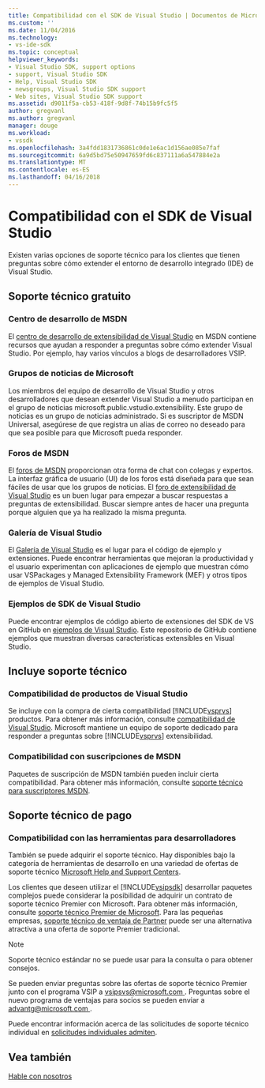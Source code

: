 ```yaml
---
title: Compatibilidad con el SDK de Visual Studio | Documentos de Microsoft
ms.custom: ''
ms.date: 11/04/2016
ms.technology:
- vs-ide-sdk
ms.topic: conceptual
helpviewer_keywords:
- Visual Studio SDK, support options
- support, Visual Studio SDK
- Help, Visual Studio SDK
- newsgroups, Visual Studio SDK support
- Web sites, Visual Studio SDK support
ms.assetid: d9011f5a-cb53-418f-9d8f-74b15b9fc5f5
author: gregvanl
ms.author: gregvanl
manager: douge
ms.workload:
- vssdk
ms.openlocfilehash: 3a4fdd1831736861c0de1e6ac1d156ae085e7faf
ms.sourcegitcommit: 6a9d5bd75e50947659fd6c837111a6a547884e2a
ms.translationtype: MT
ms.contentlocale: es-ES
ms.lasthandoff: 04/16/2018
---
```

# <a name="support-for-the-visual-studio-sdk"></a>Compatibilidad con el SDK de Visual Studio
Existen varias opciones de soporte técnico para los clientes que tienen preguntas sobre cómo extender el entorno de desarrollo integrado (IDE) de Visual Studio.  
  
## <a name="free-support"></a>Soporte técnico gratuito  
  
### <a name="msdn-development-center"></a>Centro de desarrollo de MSDN  
 El [centro de desarrollo de extensibilidad de Visual Studio](http://go.microsoft.com/fwlink/?LinkID=84381) en MSDN contiene recursos que ayudan a responder a preguntas sobre cómo extender Visual Studio. Por ejemplo, hay varios vínculos a blogs de desarrolladores VSIP.  
  
### <a name="microsoft-newsgroups"></a>Grupos de noticias de Microsoft  
 Los miembros del equipo de desarrollo de Visual Studio y otros desarrolladores que desean extender Visual Studio a menudo participan en el grupo de noticias microsoft.public.vstudio.extensibility. Este grupo de noticias es un grupo de noticias administrado. Si es suscriptor de MSDN Universal, asegúrese de que registra un alias de correo no deseado para que sea posible para que Microsoft pueda responder.  
  
### <a name="msdn-forums"></a>Foros de MSDN  
 El [foros de MSDN](http://go.microsoft.com/fwlink/?LinkID=76632) proporcionan otra forma de chat con colegas y expertos. La interfaz gráfica de usuario (UI) de los foros está diseñada para que sean fáciles de usar que los grupos de noticias. El [foro de extensibilidad de Visual Studio](http://go.microsoft.com/fwlink/?LinkID=121964) es un buen lugar para empezar a buscar respuestas a preguntas de extensibilidad. Buscar siempre antes de hacer una pregunta porque alguien que ya ha realizado la misma pregunta.  
  
### <a name="visual-studio-gallery"></a>Galería de Visual Studio  
 El [Galería de Visual Studio](http://visualstudiogallery.msdn.microsoft.com/) es el lugar para el código de ejemplo y extensiones. Puede encontrar herramientas que mejoran la productividad y el usuario experimentan con aplicaciones de ejemplo que muestran cómo usar VSPackages y Managed Extensibility Framework (MEF) y otros tipos de ejemplos de Visual Studio.  
  
### <a name="visual-studio-sdk-samples"></a>Ejemplos de SDK de Visual Studio

Puede encontrar ejemplos de código abierto de extensiones del SDK de VS en GitHub en [ejemplos de Visual Studio](https://github.com/Microsoft/VSSDK-Extensibility-Samples). Este repositorio de GitHub contiene ejemplos que muestran diversas características extensibles en Visual Studio.

## <a name="included-support"></a>Incluye soporte técnico  
  
### <a name="visual-studio-product-support"></a>Compatibilidad de productos de Visual Studio  
 Se incluye con la compra de cierta compatibilidad [!INCLUDE[vsprvs](../code-quality/includes/vsprvs_md.md)] productos. Para obtener más información, consulte [compatibilidad de Visual Studio](http://msdn.microsoft.com/vstudio/cc136615.aspx). Microsoft mantiene un equipo de soporte dedicado para responder a preguntas sobre [!INCLUDE[vsprvs](../code-quality/includes/vsprvs_md.md)] extensibilidad.  
  
### <a name="msdn-subscription-support"></a>Compatibilidad con suscripciones de MSDN  
 Paquetes de suscripción de MSDN también pueden incluir cierta compatibilidad. Para obtener más información, consulte [soporte técnico para suscriptores MSDN](https://msdn.microsoft.com/subscriptions/aa718661.aspx).  
  
## <a name="paid-support"></a>Soporte técnico de pago  
  
### <a name="developer-tools-support"></a>Compatibilidad con las herramientas para desarrolladores  
 También se puede adquirir el soporte técnico. Hay disponibles bajo la categoría de herramientas de desarrollo en una variedad de ofertas de soporte técnico [Microsoft Help and Support Centers](http://go.microsoft.com/fwlink/?LinkID=82383).  
  
 Los clientes que deseen utilizar el [!INCLUDE[vsipsdk](../extensibility/includes/vsipsdk_md.md)] desarrollar paquetes complejos puede considerar la posibilidad de adquirir un contrato de soporte técnico Premier con Microsoft. Para obtener más información, consulte [soporte técnico Premier de Microsoft](http://go.microsoft.com/fwlink/?LinkID=76660). Para las pequeñas empresas, [soporte técnico de ventaja de Partner](http://www.microsoft.com/services/microsoftservices/srv_mspa.mspx) puede ser una alternativa atractiva a una oferta de soporte Premier tradicional.  
  
> [!NOTE]
>  Soporte técnico estándar no se puede usar para la consulta o para obtener consejos.  
  
 Se pueden enviar preguntas sobre las ofertas de soporte técnico Premier junto con el programa VSIP a [ vsipsvs@microsoft.com ](mailto:vsipsvs@microsoft.com). Preguntas sobre el nuevo programa de ventajas para socios se pueden enviar a [ advantg@microsoft.com ](mailto:advantg@microsoft.com).  
  
 Puede encontrar información acerca de las solicitudes de soporte técnico individual en [solicitudes individuales admiten](http://go.microsoft.com/fwlink/?LinkID=82385).  
  
## <a name="see-also"></a>Vea también  
 [Hable con nosotros](../ide/talk-to-us.md)